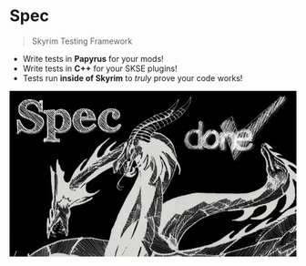 # Spec

> Skyrim Testing Framework

- Write tests in **Papyrus** for your mods!
- Write tests in **C++** for your SKSE plugins!
- Tests run **inside of Skyrim** to _truly_ prove your code works!

![Spec](Images/Spec_Dark.png)

